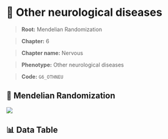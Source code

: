 # 🧪 Other neurological diseases

> **Root:** Mendelian Randomization

> **Chapter:** 6  

> **Chapter name:** Nervous

> **Phenotype:** Other neurological diseases  

> **Code:** `G6_OTHNEU`

## 🧬 Mendelian Randomization  

<img src="/MR/Figures/Forward/G6_OTHNEU.png"/>

## 📊 Data Table

<CsvTableMRF src="/MR_Data/Forward/G6_OTHNEU.csv"/>
